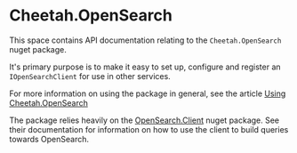 # Cheetah.OpenSearch

This space contains API documentation relating to the `Cheetah.OpenSearch` nuget package.

It's primary purpose is to make it easy to set up, configure and register an `IOpenSearchClient` for use in other services.

For more information on using the package in general, see the article [Using Cheetah.OpenSearch](../../articles/Cheetah.OpenSearch/UsingCheetahOpenSearch.md)

The package relies heavily on the [OpenSearch.Client](https://opensearch.org/docs/latest/clients/OSC-dot-net/) nuget package.
 See their documentation for information on how to use the client to build queries towards OpenSearch.